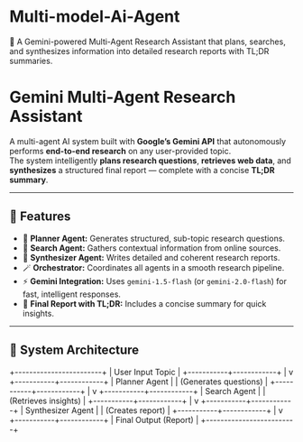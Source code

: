 # Multi-model-Ai-Agent
🤖 A Gemini-powered Multi-Agent Research Assistant that plans, searches, and synthesizes information into detailed research reports with TL;DR summaries.

# Gemini Multi-Agent Research Assistant

A multi-agent AI system built with **Google’s Gemini API** that autonomously performs **end-to-end research** on any user-provided topic.  
The system intelligently **plans research questions**, **retrieves web data**, and **synthesizes** a structured final report — complete with a concise **TL;DR summary**.

---

## 🚀 Features

- 🧠 **Planner Agent:** Generates structured, sub-topic research questions.
- 🔎 **Search Agent:** Gathers contextual information from online sources.
- 🧩 **Synthesizer Agent:** Writes detailed and coherent research reports.
- 🪄 **Orchestrator:** Coordinates all agents in a smooth research pipeline.
- ⚡ **Gemini Integration:** Uses `gemini-1.5-flash` (or `gemini-2.0-flash`) for fast, intelligent responses.
- 📄 **Final Report with TL;DR:** Includes a concise summary for quick insights.

---

## 🧬 System Architecture

+------------------------+
| User Input Topic |
+-----------+------------+
|
v
+-----------+------------+
| Planner Agent |
| (Generates questions) |
+-----------+------------+
|
v
+-----------+------------+
| Search Agent |
| (Retrieves insights) |
+-----------+------------+
|
v
+-----------+------------+
| Synthesizer Agent |
| (Creates report) |
+-----------+------------+
|
v
+-----------+------------+
| Final Output (Report) |
+-------------------------+

